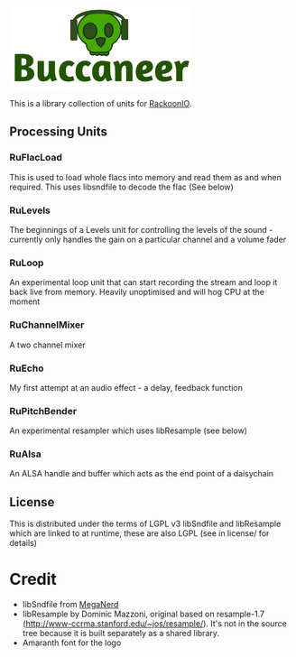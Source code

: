 ![](assets/buccaneer.png?raw=true)

This is a library collection of units for [RackoonIO](http://www.github.com/carrotsrc/rackoonIO/).

## Processing Units

### RuFlacLoad
This is used to load whole flacs into memory and read them as and when required. This uses libsndfile to decode the flac (See below)

### RuLevels
The beginnings of a Levels unit for controlling the levels of the sound - currently only handles the gain on a particular channel and a volume fader

### RuLoop
An experimental loop unit that can start recording the stream and loop it back live from memory. Heavily unoptimised and will hog CPU at the moment

### RuChannelMixer
A two channel mixer

### RuEcho
My first attempt at an audio effect - a delay, feedback function

### RuPitchBender
An experimental resampler which uses libResample (see below)

### RuAlsa
An ALSA handle and buffer which acts as the end point of a daisychain

## License

This is distributed under the terms of LGPL v3
libSndfile and libResample which are linked to at runtime, these are also LGPL (see in license/ for details)

# Credit

- libSndfile from [MegaNerd](http://www.mega-nerd.com/libsndfile/)
- libResample by Dominic Mazzoni, original based on resample-1.7 (http://www-ccrma.stanford.edu/~jos/resample/). It's not in the source tree because it is built separately as a shared library.
- Amaranth font for the logo